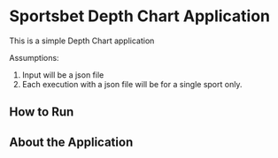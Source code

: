 # Sportsbet Depth Chart Application 
This is a simple Depth Chart application

Assumptions:
1. Input will be a json file  
2. Each execution with a json file will be for a single sport only.


## How to Run


## About the Application


